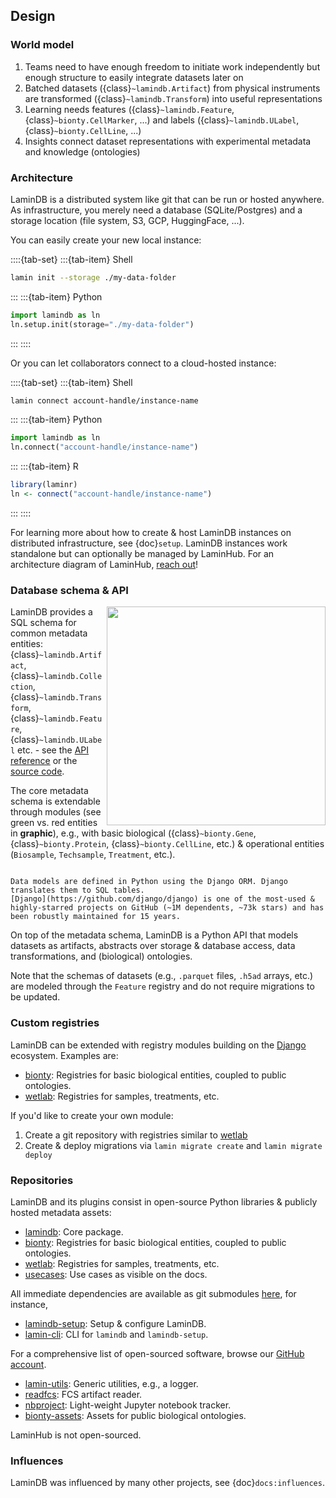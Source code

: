 ## Design

### World model

1. Teams need to have enough freedom to initiate work independently but enough structure to easily integrate datasets later on
2. Batched datasets ({class}`~lamindb.Artifact`) from physical instruments are transformed ({class}`~lamindb.Transform`) into useful representations
3. Learning needs features ({class}`~lamindb.Feature`, {class}`~bionty.CellMarker`, ...) and labels ({class}`~lamindb.ULabel`, {class}`~bionty.CellLine`, ...)
4. Insights connect dataset representations with experimental metadata and knowledge (ontologies)

### Architecture

LaminDB is a distributed system like git that can be run or hosted anywhere. As infrastructure, you merely need a database (SQLite/Postgres) and a storage location (file system, S3, GCP, HuggingFace, ...).

You can easily create your new local instance:

::::{tab-set}
:::{tab-item} Shell

```bash
lamin init --storage ./my-data-folder
```

:::
:::{tab-item} Python

```python
import lamindb as ln
ln.setup.init(storage="./my-data-folder")
```

:::
::::

Or you can let collaborators connect to a cloud-hosted instance:

::::{tab-set}
:::{tab-item} Shell

```bash
lamin connect account-handle/instance-name
```

:::
:::{tab-item} Python

```python
import lamindb as ln
ln.connect("account-handle/instance-name")
```

:::
:::{tab-item} R

```R
library(laminr)
ln <- connect("account-handle/instance-name")
```

:::
::::

For learning more about how to create & host LaminDB instances on distributed infrastructure, see {doc}`setup`. LaminDB instances work standalone but can optionally be managed by LaminHub. For an architecture diagram of LaminHub, [reach out](https://lamin.ai/contact)!

### Database schema & API

<img src="https://lamin-site-assets.s3.amazonaws.com/.lamindb/XoTQFCmmj2uU4d2xyj9u.png" width="350px" style="background: transparent" align="right">

LaminDB provides a SQL schema for common metadata entities: {class}`~lamindb.Artifact`, {class}`~lamindb.Collection`, {class}`~lamindb.Transform`, {class}`~lamindb.Feature`, {class}`~lamindb.ULabel` etc. - see the [API reference](/api) or the [source code](https://github.com/laminlabs/lnschema-core/blob/main/lnschema_core/models.py).

The core metadata schema is extendable through modules (see green vs. red entities in **graphic**), e.g., with basic biological ({class}`~bionty.Gene`, {class}`~bionty.Protein`, {class}`~bionty.CellLine`, etc.) & operational entities (`Biosample`, `Techsample`, `Treatment`, etc.).

```{dropdown} What is the metadata schema language?

Data models are defined in Python using the Django ORM. Django translates them to SQL tables.
[Django](https://github.com/django/django) is one of the most-used & highly-starred projects on GitHub (~1M dependents, ~73k stars) and has been robustly maintained for 15 years.

```

On top of the metadata schema, LaminDB is a Python API that models datasets as artifacts, abstracts over storage & database access, data transformations, and (biological) ontologies.

Note that the schemas of datasets (e.g., `.parquet` files, `.h5ad` arrays, etc.) are modeled through the `Feature` registry and do not require migrations to be updated.

### Custom registries

LaminDB can be extended with registry modules building on the [Django](https://github.com/django/django) ecosystem. Examples are:

- [bionty](./bionty): Registries for basic biological entities, coupled to public ontologies.
- [wetlab](https://github.com/laminlabs/wetlab): Registries for samples, treatments, etc.

If you'd like to create your own module:

1. Create a git repository with registries similar to [wetlab](https://github.com/laminlabs/wetlab)
2. Create & deploy migrations via `lamin migrate create` and `lamin migrate deploy`

### Repositories

LaminDB and its plugins consist in open-source Python libraries & publicly hosted metadata assets:

- [lamindb](https://github.com/laminlabs/lamindb): Core package.
- [bionty](https://github.com/laminlabs/bionty): Registries for basic biological entities, coupled to public ontologies.
- [wetlab](https://github.com/laminlabs/wetlab): Registries for samples, treatments, etc.
- [usecases](https://github.com/laminlabs/lamin-usecases): Use cases as visible on the docs.

All immediate dependencies are available as git submodules [here](https://github.com/laminlabs/lamindb/tree/main/sub), for instance,

- [lamindb-setup](https://github.com/laminlabs/lamindb-setup): Setup & configure LaminDB.
- [lamin-cli](https://github.com/laminlabs/lamin-cli): CLI for `lamindb` and `lamindb-setup`.

For a comprehensive list of open-sourced software, browse our [GitHub account](https://github.com/laminlabs).

- [lamin-utils](https://github.com/laminlabs/lamin-utils): Generic utilities, e.g., a logger.
- [readfcs](https://github.com/laminlabs/readfcs): FCS artifact reader.
- [nbproject](https://github.com/laminlabs/readfcs): Light-weight Jupyter notebook tracker.
- [bionty-assets](https://github.com/laminlabs/bionty-assets): Assets for public biological ontologies.

LaminHub is not open-sourced.

### Influences

LaminDB was influenced by many other projects, see {doc}`docs:influences`.
